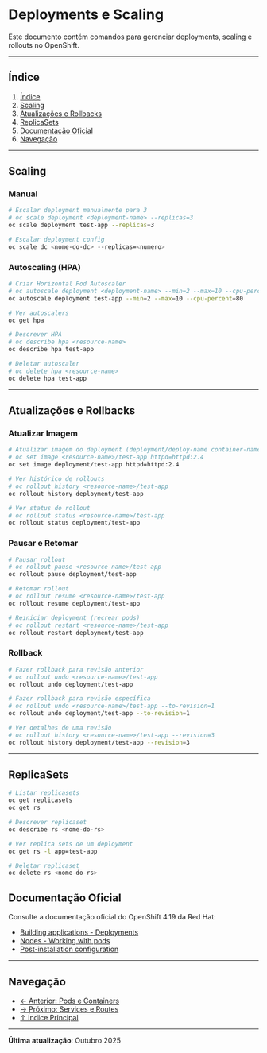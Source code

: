 # Deployments e Scaling

Este documento contém comandos para gerenciar deployments, scaling e rollouts no OpenShift.

---

## Índice

1. [Índice](#índice)
2. [Scaling](#scaling)
3. [Atualizações e Rollbacks](#atualizações-e-rollbacks)
4. [ReplicaSets](#replicasets)
5. [Documentação Oficial](#documentação-oficial)
6. [Navegação](#navegação)
---

## Scaling

### Manual
```bash
# Escalar deployment manualmente para 3
# oc scale deployment <deployment-name> --replicas=3
oc scale deployment test-app --replicas=3
```

```bash ignore-test
# Escalar deployment config
oc scale dc <nome-do-dc> --replicas=<numero>
```

### Autoscaling (HPA)
```bash
# Criar Horizontal Pod Autoscaler
# oc autoscale deployment <deployment-name> --min=2 --max=10 --cpu-percent=80
oc autoscale deployment test-app --min=2 --max=10 --cpu-percent=80
```

```bash
# Ver autoscalers
oc get hpa
```

```bash
# Descrever HPA
# oc describe hpa <resource-name>
oc describe hpa test-app
```

```bash
# Deletar autoscaler
# oc delete hpa <resource-name>
oc delete hpa test-app
```
---

## Atualizações e Rollbacks

### Atualizar Imagem
```bash
# Atualizar imagem do deployment (deployment/deploy-name container-name=image)
# oc set image <resource-name>/test-app httpd=httpd:2.4
oc set image deployment/test-app httpd=httpd:2.4
```

```bash
# Ver histórico de rollouts
# oc rollout history <resource-name>/test-app
oc rollout history deployment/test-app
```

```bash
# Ver status do rollout
# oc rollout status <resource-name>/test-app
oc rollout status deployment/test-app
```

### Pausar e Retomar
```bash
# Pausar rollout
# oc rollout pause <resource-name>/test-app
oc rollout pause deployment/test-app
```

```bash
# Retomar rollout
# oc rollout resume <resource-name>/test-app
oc rollout resume deployment/test-app
```

```bash
# Reiniciar deployment (recrear pods)
# oc rollout restart <resource-name>/test-app
oc rollout restart deployment/test-app
```

### Rollback
```bash
# Fazer rollback para revisão anterior
# oc rollout undo <resource-name>/test-app
oc rollout undo deployment/test-app
```

```bash
# Fazer rollback para revisão específica
# oc rollout undo <resource-name>/test-app --to-revision=1
oc rollout undo deployment/test-app --to-revision=1
```

```bash
# Ver detalhes de uma revisão
# oc rollout history <resource-name>/test-app --revision=3
oc rollout history deployment/test-app --revision=3
```

---

## ReplicaSets

```bash
# Listar replicasets
oc get replicasets
oc get rs
```

```bash ignore-test
# Descrever replicaset
oc describe rs <nome-do-rs>
```

```bash
# Ver replica sets de um deployment
oc get rs -l app=test-app
```

```bash ignore-test
# Deletar replicaset
oc delete rs <nome-do-rs>
```


## Documentação Oficial

Consulte a documentação oficial do OpenShift 4.19 da Red Hat:

- <a href="https://docs.redhat.com/en/documentation/openshift_container_platform/4.19/html/building_applications/deployments" target="_blank">Building applications - Deployments</a>
- <a href="https://docs.redhat.com/en/documentation/openshift_container_platform/4.19/html/nodes/pods" target="_blank">Nodes - Working with pods</a>
- <a href="https://docs.redhat.com/en/documentation/openshift_container_platform/4.19/html/post_installation_configuration" target="_blank">Post-installation configuration</a>

---

## Navegação

- [← Anterior: Pods e Containers](04-pods-containers.md)
- [→ Próximo: Services e Routes](06-services-routes.md)
- [↑ Índice Principal](README.md)

---

**Última atualização**: Outubro 2025
